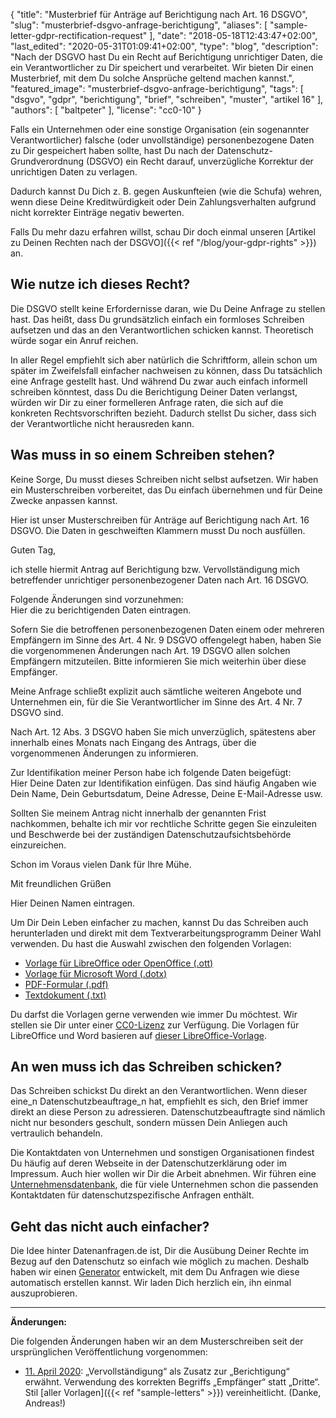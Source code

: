 {
    "title": "Musterbrief für Anträge auf Berichtigung nach Art. 16 DSGVO",
    "slug": "musterbrief-dsgvo-anfrage-berichtigung",
    "aliases": [ "sample-letter-gdpr-rectification-request" ],
    "date": "2018-05-18T12:43:47+02:00",
    "last_edited": "2020-05-31T01:09:41+02:00",
    "type": "blog",
    "description": "Nach der DSGVO hast Du ein Recht auf Berichtigung unrichtiger Daten, die ein Verantwortlicher zu Dir speichert und verarbeitet. Wir bieten Dir einen Musterbrief, mit dem Du solche Ansprüche geltend machen kannst.",
    "featured_image": "musterbrief-dsgvo-anfrage-berichtigung",
    "tags": [ "dsgvo", "gdpr", "berichtigung", "brief", "schreiben", "muster", "artikel 16" ],
    "authors": [ "baltpeter" ],
    "license": "cc0-10"
}

Falls ein Unternehmen oder eine sonstige Organisation (ein sogenannter Verantwortlicher) falsche (oder unvollständige) personenbezogene Daten zu Dir gespeichert haben sollte, hast Du nach der Datenschutz-Grundverordnung (DSGVO) ein Recht darauf, unverzügliche Korrektur der unrichtigen Daten zu verlagen.

Dadurch kannst Du Dich z.&nbsp;B. gegen Auskunfteien (wie die Schufa) wehren, wenn diese Deine Kreditwürdigkeit oder Dein Zahlungsverhalten aufgrund nicht korrekter Einträge negativ bewerten.

Falls Du mehr dazu erfahren willst, schau Dir doch einmal unseren [Artikel zu Deinen Rechten nach der DSGVO]({{< ref "/blog/your-gdpr-rights" >}}) an.

## Wie nutze ich dieses Recht?

Die DSGVO stellt keine Erfordernisse daran, wie Du Deine Anfrage zu stellen hast. Das heißt, dass Du grundsätzlich einfach ein formloses Schreiben aufsetzen und das an den Verantwortlichen schicken kannst. Theoretisch würde sogar ein Anruf reichen.

In aller Regel empfiehlt sich aber natürlich die Schriftform, allein schon um später im Zweifelsfall einfacher nachweisen zu können, dass Du tatsächlich eine Anfrage gestellt hast. Und während Du zwar auch einfach informell schreiben könntest, dass Du die Berichtigung Deiner Daten verlangst, würden wir Dir zu einer formelleren Anfrage raten, die sich auf die konkreten Rechtsvorschriften bezieht. Dadurch stellst Du sicher, dass sich der Verantwortliche nicht herausreden kann.

## Was muss in so einem Schreiben stehen?

Keine Sorge, Du musst dieses Schreiben nicht selbst aufsetzen. Wir haben ein Musterschreiben vorbereitet, das Du einfach übernehmen und für Deine Zwecke anpassen kannst.

Hier ist unser Musterschreiben für Anträge auf Berichtigung nach Art. 16 DSGVO. Die Daten in <span class="blog-letter-fill-in">geschweiften Klammern</span> musst Du noch ausfüllen.

<div class="blog-letter">
<p>Guten Tag,</p>

<p>ich stelle hiermit Antrag auf Berichtigung bzw. Vervollständigung mich betreffender unrichtiger personenbezogener Daten nach Art. 16 DSGVO.</p>

<p>Folgende Änderungen sind vorzunehmen:<br>
<span class="blog-letter-fill-in">Hier die zu berichtigenden Daten eintragen.</span></p>

<p>Sofern Sie die betroffenen personenbezogenen Daten einem oder mehreren Empfängern im Sinne des Art. 4 Nr. 9 DSGVO offengelegt haben, haben Sie die vorgenommenen Änderungen nach Art. 19 DSGVO allen solchen Empfängern mitzuteilen. Bitte informieren Sie mich weiterhin über diese Empfänger.</p>

<p>Meine Anfrage schließt explizit auch sämtliche weiteren Angebote und Unternehmen ein, für die Sie Verantwortlicher im Sinne des Art. 4 Nr. 7 DSGVO sind.</p>

<p>Nach Art. 12 Abs. 3 DSGVO haben Sie mich unverzüglich, spätestens aber innerhalb eines Monats nach Eingang des Antrags, über die vorgenommenen Änderungen zu informieren.</p>

<p>Zur Identifikation meiner Person habe ich folgende Daten beigefügt:<br>
<span class="blog-letter-fill-in">Hier Deine Daten zur Identifikation einfügen. Das sind häufig Angaben wie Dein Name, Dein Geburtsdatum, Deine Adresse, Deine E-Mail-Adresse usw.</span></p>

<p>Sollten Sie meinem Antrag nicht innerhalb der genannten Frist nachkommen, behalte ich mir vor rechtliche Schritte gegen Sie einzuleiten und Beschwerde bei der zuständigen Datenschutzaufsichtsbehörde einzureichen.</p>

<p>Schon im Voraus vielen Dank für Ihre Mühe.</p>

<p>Mit freundlichen Grüßen</p>

<p><span class="blog-letter-fill-in">Hier Deinen Namen eintragen.</span></p>
</div>

Um Dir Dein Leben einfacher zu machen, kannst Du das Schreiben auch herunterladen und direkt mit dem Textverarbeitungsprogramm Deiner Wahl verwenden. Du hast die Auswahl zwischen den folgenden Vorlagen:<!-- TODO: Host these ourselves and give them some nice buttons. -->

* [Vorlage für LibreOffice oder OpenOffice (.ott)](/downloads/musterschreiben-dsgvo-berichtigung-datenanfragen.de.ott)
* [Vorlage für Microsoft Word (.dotx)](/downloads/musterschreiben-dsgvo-berichtigung-datenanfragen.de.dotx)
* [PDF-Formular (.pdf)](/downloads/musterschreiben-dsgvo-berichtigung-datenanfragen.de.pdf)
* [Textdokument (.txt)](/downloads/musterschreiben-dsgvo-berichtigung-datenanfragen.de.txt)

Du darfst die Vorlagen gerne verwenden wie immer Du möchtest. Wir stellen sie Dir unter einer [CC0-Lizenz](https://creativecommons.org/publicdomain/zero/1.0/) zur Verfügung. Die Vorlagen für LibreOffice und Word basieren auf [dieser LibreOffice-Vorlage](https://extensions.libreoffice.org/templates/geschaeftsbrief-din-5008-2011-b-a4-ib).

## An wen muss ich das Schreiben schicken?

Das Schreiben schickst Du direkt an den Verantwortlichen. Wenn dieser eine_n Datenschutzbeauftrage_n hat, empfiehlt es sich, den Brief immer direkt an diese Person zu adressieren. Datenschutzbeauftragte sind nämlich nicht nur besonders geschult, sondern müssen Dein Anliegen auch vertraulich behandeln.

Die Kontaktdaten von Unternehmen und sonstigen Organisationen findest Du häufig auf deren Webseite in der Datenschutzerklärung oder im Impressum. Auch hier wollen wir Dir die Arbeit abnehmen. Wir führen eine [Unternehmensdatenbank](/company), die für viele Unternehmen schon die passenden Kontaktdaten für datenschutzspezifische Anfragen enthält.

## Geht das nicht auch einfacher?

Die Idee hinter Datenanfragen.de ist, Dir die Ausübung Deiner Rechte im Bezug auf den Datenschutz so einfach wie möglich zu machen. Deshalb haben wir einen [Generator](/generator) entwickelt, mit dem Du Anfragen wie diese automatisch erstellen kannst. Wir laden Dich herzlich ein, ihn einmal auszuprobieren.

---

**Änderungen:**

Die folgenden Änderungen haben wir an dem Musterschreiben seit der ursprünglichen Veröffentlichung vorgenommen:

* [11. April 2020](https://github.com/datenanfragen/data/pull/562/commits/7bbcff8144a743adf90e3ec29bddc8626156e829#diff-882b749af63f006db1f8a29b16edf8ee): „Vervollständigung“ als Zusatz zur „Berichtigung“ erwähnt. Verwendung des korrekten Begriffs „Empfänger“ statt „Dritte“. Stil [aller Vorlagen]({{< ref "sample-letters" >}}) vereinheitlicht. (Danke, Andreas!)
